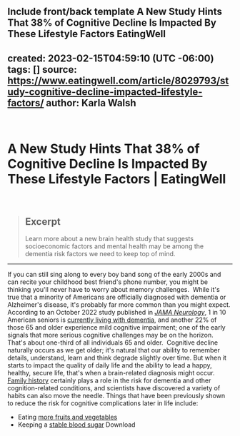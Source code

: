 Include front/back template
A New Study Hints That 38% of Cognitive Decline Is Impacted By These Lifestyle Factors  EatingWell
---
created: 2023-02-15T04:59:10 (UTC -06:00)
tags: []
source: https://www.eatingwell.com/article/8029793/study-cognitive-decline-impacted-lifestyle-factors/
author: Karla Walsh
---
​
# A New Study Hints That 38% of Cognitive Decline Is Impacted By These Lifestyle Factors | EatingWell
​
> ## Excerpt
> Learn more about a new brain health study that suggests socioeconomic factors and mental health may be among the dementia risk factors we need to keep top of mind.
​
---
If you can still sing along to every boy band song of the early 2000s and can recite your childhood best friend's phone number, you might be thinking you'll never have to worry about memory challenges.
​
While it's true that a minority of Americans are officially diagnosed with dementia or Alzheimer's disease, it's probably far more common than you might expect. According to an October 2022 study published in [*JAMA Neurology*](https://jamanetwork.com/journals/jamaneurology/fullarticle/10.1001/jamaneurol.2022.3543?guestAccessKey=019682c2-546b-47ef-918a-c881c1fae686&utm_source=For_The_Media&utm_medium=referral&utm_campaign=ftm_links&utm_content=tfl&utm_term=102422 "(opens new window)"), 1 in 10 American seniors is [currently living with dementia](https://www.eatingwell.com/article/8009483/americans-adults-dementia-study-ways-to-reduce-your-risk/), and another 22% of those 65 and older experience mild cognitive impairment; one of the early signals that more serious cognitive challenges may be on the horizon. That's about one-third of all individuals 65 and older.
​
Cognitive decline naturally occurs as we get older; it's natural that our ability to remember details, understand, learn and think degrade slightly over time. But when it starts to impact the quality of daily life and the ability to lead a happy, healthy, secure life, that's when a brain-related diagnosis might occur.
​
[Family history](https://www.eatingwell.com/article/7922542/way-to-reduce-dementia-risk-even-with-family-history/) certainly plays a role in the risk for dementia and other cognition-related conditions, and scientists have discovered a variety of habits can also move the needle. Things that have been previously shown to reduce the risk for cognitive complications later in life include:
​
-   Eating [more fruits and vegetables](https://www.eatingwell.com/article/8015873/fruits-and-veggies-improve-memory-research/)
-   Keeping a [stable blood sugar](https://www.eatingwell.com/article/8001377/having-diabetes-can-speed-up-cognitive-decline-here-are-5-things-you-can-do-to-help/)
Download
